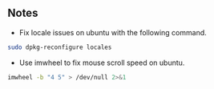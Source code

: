 ## Notes

- Fix locale issues on ubuntu with the following command.

```bash
sudo dpkg-reconfigure locales
```

- Use imwheel to fix mouse scroll speed on ubuntu.

```bash
imwheel -b "4 5" > /dev/null 2>&1
```
